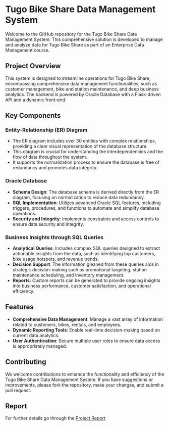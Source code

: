 # Tugo Bike Share Data Management System

Welcome to the GitHub repository for the Tugo Bike Share Data Management System. This comprehensive solution is developed to manage and analyze data for Tugo Bike Share as part of an Enterprise Data Management course.

## Project Overview

This system is designed to streamline operations for Tugo Bike Share, encompassing comprehensive data management functionalities, such as customer management, bike and station maintenance, and deep business analytics. The backend is powered by Oracle Database with a Flask-driven API and a dynamic front-end.

## Key Components

### Entity-Relationship (ER) Diagram

- The ER diagram includes over 30 entities with complex relationships, providing a clear visual representation of the database structure.
- This diagram is crucial for understanding the interdependencies and the flow of data throughout the system.
- It supports the normalization process to ensure the database is free of redundancy and promotes data integrity.

### Oracle Database

- **Schema Design**: The database schema is derived directly from the ER diagram, focusing on normalization to reduce data redundancy.
- **SQL Implementation**: Utilizes advanced Oracle SQL features, including triggers, procedures, and functions to automate and simplify database operations.
- **Security and Integrity**: Implements constraints and access controls to ensure data security and integrity.

### Business Insights through SQL Queries

- **Analytical Queries**: Includes complex SQL queries designed to extract actionable insights from the data, such as identifying top customers, bike usage hotspots, and revenue trends.
- **Decision Support**: The information gleaned from these queries aids in strategic decision-making such as promotional targeting, station maintenance scheduling, and inventory management.
- **Reports**: Custom reports can be generated to provide ongoing insights into business performance, customer satisfaction, and operational efficiency.

## Features

- **Comprehensive Data Management**: Manage a vast array of information related to customers, bikes, rentals, and employees.
- **Dynamic Reporting Tools**: Enable real-time decision-making based on current data analytics.
- **User Authentication**: Secure multiple user roles to ensure data access is appropriately managed.

## Contributing

We welcome contributions to enhance the functionality and efficiency of the Tugo Bike Share Data Management System. If you have suggestions or improvements, please fork the repository, make your changes, and submit a pull request.

## Report

For further details go through the [Project Report](./EDM%20Group%20Report%20-%20Tugo.docx)

